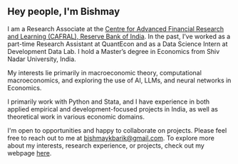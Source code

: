 ## Hey people, I'm Bishmay

I am a Research Associate at the [Centre for Advanced Financial Research and Learning (CAFRAL), Reserve Bank of India](https://www.cafral.org.in/). In the past, I’ve worked as a part-time Research Assistant at QuantEcon and as a Data Science Intern at Development Data Lab. I hold a Master’s degree in Economics from Shiv Nadar University, India.

My interests lie primarily in macroeconomic theory, computational macroeconomics, and exploring the use of AI, LLMs, and neural networks in Economics.

I primarily work with Python and Stata, and I have experience in both applied empirical and development-focused projects in India, as well as theoretical work in various economic domains.

I'm open to opportunities and happy to collaborate on projects. Please feel free to reach out to me at [bishmaykbarik@gmail.com](mailto:bishmaykbarik@gmail.com). To explore more about my interests, research experience, or projects, check out my webpage [here](https://bishmaybarik.github.io/).
